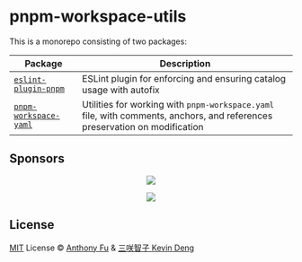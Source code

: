# pnpm-workspace-utils

This is a monorepo consisting of two packages:

| Package                                                 | Description                                                                                                                |
| ------------------------------------------------------- | -------------------------------------------------------------------------------------------------------------------------- |
| [`eslint-plugin-pnpm`](./packages/eslint-plugin-pnpm)   | ESLint plugin for enforcing and ensuring catalog usage with autofix                                                        |
| [`pnpm-workspace-yaml`](./packages/pnpm-workspace-yaml) | Utilities for working with `pnpm-workspace.yaml` file, with comments, anchors, and references preservation on modification |

## Sponsors

<p align="center">
  <a href="https://cdn.jsdelivr.net/gh/antfu/static/sponsors.svg">
    <img src='https://cdn.jsdelivr.net/gh/antfu/static/sponsors.svg'/>
  </a>
</p>

<p align="center">
  <a href="https://cdn.jsdelivr.net/gh/sxzz/sponsors/sponsors.svg">
    <img src='https://cdn.jsdelivr.net/gh/sxzz/sponsors/sponsors.svg'/>
  </a>
</p>

## License

[MIT](./LICENSE) License © [Anthony Fu](https://github.com/antfu) & [三咲智子 Kevin Deng](https://github.com/sxzz)
